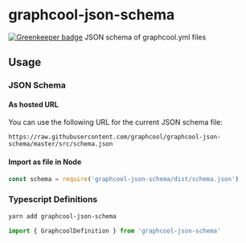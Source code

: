 # graphcool-json-schema

[![Greenkeeper badge](https://badges.greenkeeper.io/graphcool/graphcool-json-schema.svg)](https://greenkeeper.io/)
JSON schema of graphcool.yml files

## Usage

### JSON Schema

#### As hosted URL

You can use the following URL for the current JSON schema file:

```
https://raw.githubusercontent.com/graphcool/graphcool-json-schema/master/src/schema.json
```

#### Import as file in Node

```js
const schema = require('graphcool-json-schema/dist/schema.json')
```


### Typescript Definitions

```sh
yarn add graphcool-json-schema
```

```ts
import { GraphcoolDefinition } from 'graphcool-json-schema'
```


